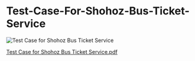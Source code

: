 # Test-Case-For-Shohoz-Bus-Ticket-Service
![Test Case for Shohoz Bus Ticket Service](https://github.com/fahadarpon/Test-Case-For-Shohoz-Bus-Ticket-Service/assets/96936188/f6a69c7c-6e2c-4e08-9882-7d40668e7f32)

[Test Case for Shohoz Bus Ticket Service.pdf](https://github.com/fahadarpon/Test-Case-For-Shohoz-Bus-Ticket-Service/files/13402488/Test.Case.for.Shohoz.Bus.Ticket.Service.pdf)

